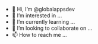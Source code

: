 - 👋 Hi, I’m @globalappsdev
- 👀 I’m interested in ...
- 🌱 I’m currently learning ...
- 💞️ I’m looking to collaborate on ...
- 📫 How to reach me ...

<!---
globalappsdev/globalappsdev is a ✨ special ✨ repository because its `README.md` (this file) appears on your GitHub profile.
You can click the Preview link to take a look at your changes.
--->
